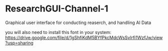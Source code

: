 # ResearchGUI-Channel-1
 Graphical user interface for conducting reaserch, and handling AI Data

you will also need to install this font in your system: https://drive.google.com/file/d/1gShfiKdM5BYfPkcMdcWsSvlrfi1WzfJw/view?usp=sharing
